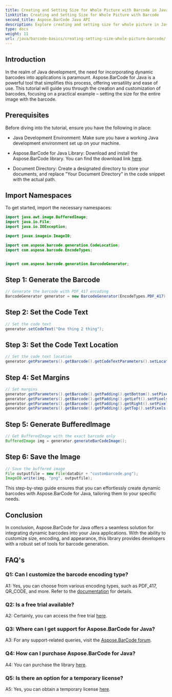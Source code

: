 ```yaml
---
title: Creating and Setting Size for Whole Picture with Barcode in Java
linktitle: Creating and Setting Size for Whole Picture with Barcode
second_title: Aspose.BarCode Java API
description: Explore creating and setting size for whole picture in Java with Aspose.BarCode. Customize size, encoding, and appearance effortlessly.
type: docs
weight: 11
url: /java/barcode-basics/creating-setting-size-whole-picture-barcode/
---
```

## Introduction

In the realm of Java development, the need for incorporating dynamic barcodes into applications is paramount. Aspose.BarCode for Java is a powerful tool that simplifies this process, offering versatility and ease of use. This tutorial will guide you through the creation and customization of barcodes, focusing on a practical example – setting the size for the entire image with the barcode.

## Prerequisites

Before diving into the tutorial, ensure you have the following in place:

- Java Development Environment: Make sure you have a working Java development environment set up on your machine.

- Aspose.BarCode for Java Library: Download and install the Aspose.BarCode library. You can find the download link [here](https://releases.aspose.com/barcode/java/).

- Document Directory: Create a designated directory to store your documents, and replace "Your Document Directory" in the code snippet with the actual path.

## Import Namespaces

To get started, import the necessary namespaces:

```java
import java.awt.image.BufferedImage;
import java.io.File;
import java.io.IOException;

import javax.imageio.ImageIO;

import com.aspose.barcode.generation.CodeLocation;
import com.aspose.barcode.EncodeTypes;


import com.aspose.barcode.generation.BarcodeGenerator;
```

## Step 1: Generate the Barcode

```java
// Generate the barcode with PDF_417 encoding
BarcodeGenerator generator = new BarcodeGenerator(EncodeTypes.PDF_417);
```

## Step 2: Set the Code Text

```java
// Set the code text
generator.setCodeText("One thing 2 thing");
```

## Step 3: Set the Code Text Location

```java
// Set the code text location
generator.getParameters().getBarcode().getCodeTextParameters().setLocation(CodeLocation.NONE);
```

## Step 4: Set Margins

```java
// Set margins
generator.getParameters().getBarcode().getPadding().getBottom().setPixels(0);
generator.getParameters().getBarcode().getPadding().getLeft().setPixels(0);
generator.getParameters().getBarcode().getPadding().getRight().setPixels(0);
generator.getParameters().getBarcode().getPadding().getTop().setPixels(0);
```

## Step 5: Generate BufferedImage

```java
// Get BufferedImage with the exact barcode only
BufferedImage img = generator.generateBarCodeImage();
```

## Step 6: Save the Image

```java
// Save the buffered image
File outputfile = new File(dataDir + "custombarcode.png");
ImageIO.write(img, "png", outputfile);
```

This step-by-step guide ensures that you can effortlessly create dynamic barcodes with Aspose.BarCode for Java, tailoring them to your specific needs.

## Conclusion

In conclusion, Aspose.BarCode for Java offers a seamless solution for integrating dynamic barcodes into your Java applications. With the ability to customize size, encoding, and appearance, this library provides developers with a robust set of tools for barcode generation.

## FAQ's

### Q1: Can I customize the barcode encoding type?

A1: Yes, you can choose from various encoding types, such as PDF_417, QR_CODE, and more. Refer to the [documentation](https://reference.aspose.com/barcode/java/) for details.

### Q2: Is a free trial available?

A2: Certainly, you can access the free trial [here](https://releases.aspose.com/).

### Q3: Where can I get support for Aspose.BarCode for Java?

A3: For any support-related queries, visit the [Aspose.BarCode forum](https://forum.aspose.com/c/barcode/13).

### Q4: How can I purchase Aspose.BarCode for Java?

A4: You can purchase the library [here](https://purchase.aspose.com/buy).

### Q5: Is there an option for a temporary license?

A5: Yes, you can obtain a temporary license [here](https://purchase.aspose.com/temporary-license/).
